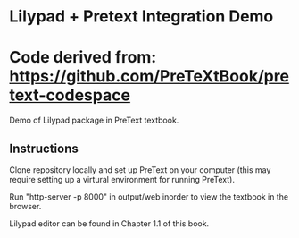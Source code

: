 # Lilypad + Pretext Integration Demo
# Code derived from: https://github.com/PreTeXtBook/pretext-codespace

Demo of Lilypad package in PreText textbook.

## Instructions

Clone repository locally and set up PreText on your computer (this may require setting up a virtural environment for running PreText). 

Run "http-server -p 8000" in output/web inorder to view the textbook in the browser. 

Lilypad editor can be found in Chapter 1.1 of this book.

